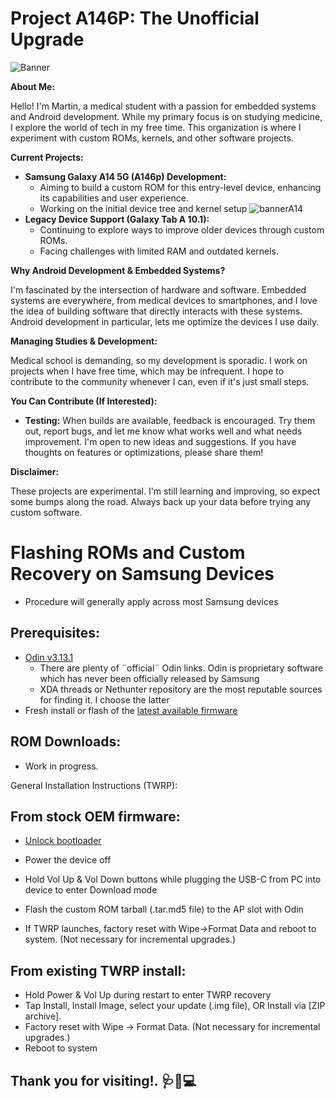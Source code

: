# Project A146P: The Unofficial Upgrade
![Banner](https://i.mediatek.com/hubfs/D700/banner.svg)

**About Me:**

Hello! I'm Martin, a medical student with a passion for embedded systems and Android development. While my primary focus is on studying medicine, I explore the world of tech in my free time. This organization is where I experiment with custom ROMs, kernels, and other software projects.

**Current Projects:**

* **Samsung Galaxy A14 5G (A146p) Development:**
    * Aiming to build a custom ROM for this entry-level device, enhancing its capabilities and user experience.
    * Working on the initial device tree and kernel setup
 ![bannerA14](https://hitecmobile.com.sg/media/wysiwyg/A14_banner1.jpeg)
* **Legacy Device Support (Galaxy Tab A 10.1):**
    * Continuing to explore ways to improve older devices through custom ROMs.
    * Facing challenges with limited RAM and outdated kernels.

**Why Android Development & Embedded Systems?**

I'm fascinated by the intersection of hardware and software. Embedded systems are everywhere, from medical devices to smartphones, and I love the idea of building software that directly interacts with these systems. Android development in particular, lets me optimize the devices I use daily.

**Managing Studies & Development:**

Medical school is demanding, so my development is sporadic. I work on projects when I have free time, which may be infrequent. I hope to contribute to the community whenever I can, even if it's just small steps.

**You Can Contribute (If Interested):**

* **Testing:** When builds are available, feedback is encouraged. Try them out, report bugs, and let me know what works well and what needs improvement. I'm open to new ideas and suggestions. If you have thoughts on features or optimizations, please share them!

**Disclaimer:**

These projects are experimental. I'm still learning and improving, so expect some bumps along the road. Always back up your data before trying any custom software. 

# Flashing ROMs and Custom Recovery on Samsung Devices

   - Procedure will generally apply across most Samsung devices 

Prerequisites:
- 
- [Odin v3.13.1](https://build.nethunter.com/samsung-tools/)
  - There are plenty of ¨official¨ Odin links. Odin is proprietary software which has never been officially released by Samsung
  - XDA threads or Nethunter repository are the most reputable sources for finding it. I choose the latter
- Fresh install or flash of the [latest available firmware](https://samfw.com/firmware/SM-A146P/)
 
ROM Downloads: 
- 
- Work in progress. 

General Installation Instructions (TWRP): 

From stock OEM firmware:
-
- [Unlock bootloader](https://www.ifixit.com/Guide/How+to+unlock+the+bootloader+of+an+Android+Phone/152629)
- Power the device off
- Hold Vol Up & Vol Down buttons while plugging the USB-C from PC into device to enter Download mode
 
- Flash the custom ROM tarball (.tar.md5 file) to the AP slot with Odin
- If TWRP launches, factory reset with Wipe->Format Data and reboot to system. (Not necessary for incremental upgrades.)

From existing TWRP install:
-
- Hold Power & Vol Up during restart to enter TWRP recovery
- Tap Install, Install Image, select your update (.img file), OR Install via [ZIP archive]. 
- Factory reset with Wipe -> Format Data. (Not necessary for incremental upgrades.)
- Reboot to system

**Thank you for visiting!.** 🩺📱💻
---

